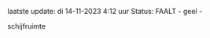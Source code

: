laatste update: 
di 14-11-2023  4:12   uur 
Status: FAALT - geel - 
<div class="service Y">schijfruimte</div>